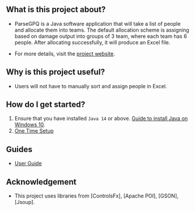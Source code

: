 ## What is this project about? 
* ParseGPQ is a Java software application that will take a list of people and allocate them into teams. 
The default allocation scheme is assigning based on damage output into groups of 3 team, where each team has 6 people.
After allocating successfully, it will produce an Excel file. 
  
* For more details, visit the [project website](https://tanweijie123.github.io/ParseGPQ/).
  
## Why is this project useful? 
* Users will not have to manually sort and assign people in Excel.

## How do I get started? 
1. Ensure that you have installed `Java 14` or above. [Guide to install Java on Windows 10](https://devwithus.com/install-java-windows-10/).
2. [One Time Setup](https://tanweijie123.github.io/ParseGPQ/FirstTimeSetup.md)

## Guides
* [User Guide](https://tanweijie123.github.io/ParseGPQ/UserGuide.md)

## Acknowledgement
* This project uses libraries from [ControlsFx], [Apache POI], [GSON], [Jsoup].
